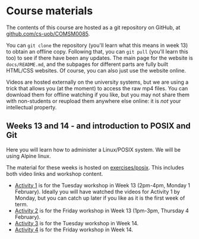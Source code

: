# Course materials

The contents of this course are hosted as a git repository on GitHub, at
[github.com/cs-uob/COMSM0085](https://github.com/cs-uob/COMSM0085). 

You can ```git clone``` the repository (you'll learn what this means in week 13) to obtain an
offline copy. Following that, you can ```git pull``` (you'll learn this too) to see if there have
been any updates. The main page for the website is `docs/README.md`, and the subpages for different
parts are fully built HTML/CSS websites. Of course, you can also just use the website online.

Videos are hosted externally on the university systems, but we are using a trick that allows you (at
the moment) to access the raw mp4 files. You can download them for offline watching if you like, but
you may not share them with non-students or reupload them anywhere else online: it is _not_ your
intellectual property.

## Weeks 13 and 14 - and introduction to POSIX and Git

Here you will learn how to administer a Linux/POSIX system. We will be using Alpine linux.

The material for these weeks is hosted on [exercises/posix](./exercises/posix). This includes both video links and workshop content.

  * [Activity 1](./exercises/posix/act1/index.html) is for the Tuesday workshop in Week 13 (2pm-4pm, Monday 1 February). Ideally you will have watched the videos for Activity 1 by Monday, but you can catch up later if you like as it is the first week of term.
  * [Activity 2](./exercises/posix/act2/index.html) is for the Friday workshop in Week 13 (1pm-3pm, Thursday 4 February).
  * [Activity 3](./exercises/posix/act3/index.html) is for the Tuesday workshop in Week 14.
  * [Activity 4](./exercises/posix/act4/index.html) is for the Friday workshop in Week 14.